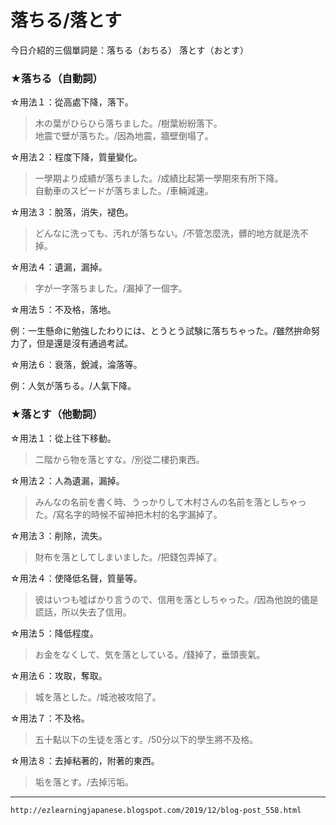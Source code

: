 # 落ちる/落とす

今日介紹的三個單詞是：落ちる（おちる） 落とす（おとす）  
  
### ★落ちる（自動詞）  
  
☆用法１：從高處下降，落下。  
  
>木の葉がひらひら落ちました。/樹葉紛紛落下。  
地震で壁が落ちた。/因為地震，牆壁倒塌了。  
  
☆用法２：程度下降，質量變化。  
  
>一學期より成績が落ちました。/成績比起第一學期來有所下降。  
自動車のスピードが落ちました。/車輛減速。  
  
☆用法３：脫落，消失，褪色。  
  
>どんなに洗っても、汚れが落ちない。/不管怎麼洗，髒的地方就是洗不掉。  
  
☆用法４：遺漏，漏掉。  
  
>字が一字落ちました。/漏掉了一個字。  
  
☆用法５：不及格，落地。  
  
例：一生懸命に勉強したわりには、とうとう試験に落ちちゃった。/雖然拚命努力了，但是還是沒有通過考試。  
  
☆用法６：衰落，銳減，淪落等。  
  
例：人気が落ちる。/人氣下降。  
  
  
### ★落とす（他動詞）  
  
☆用法１：從上往下移動。  
  
>二階から物を落とすな。/別從二樓扔東西。  
  
☆用法２：人為遺漏，漏掉。  
  
>みんなの名前を書く時、うっかりして木村さんの名前を落としちゃった。/寫名字的時候不留神把木村的名字漏掉了。  
  
☆用法３：削除，流失。  
  
>財布を落としてしまいました。/把錢包弄掉了。  
  
☆用法４：使降低名聲，質量等。  
  
>彼はいつも噓ばかり言うので、信用を落としちゃった。/因為他說的儘是謊話，所以失去了信用。  
  
☆用法５：降低程度。  
  
>お金をなくして、気を落としている。/錢掉了，垂頭喪氣。  
  
☆用法６：攻取，奪取。  
  
>城を落とした。/城池被攻陷了。  
  
☆用法７：不及格。  
  
>五十點以下の生徒を落とす。/50分以下的學生將不及格。  
  
☆用法８：去掉粘著的，附著的東西。  
  
>垢を落とす。/去掉污垢。

---
`http://ezlearningjapanese.blogspot.com/2019/12/blog-post_558.html`
